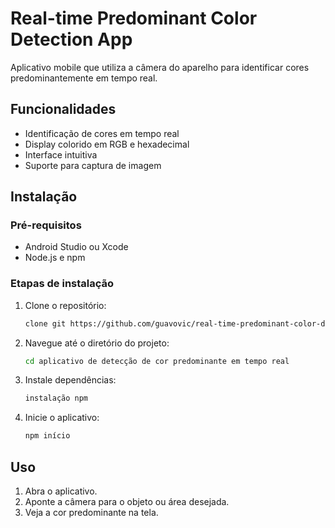 # Real-time Predominant Color Detection App
Aplicativo mobile que utiliza a câmera do aparelho para identificar cores predominantemente em tempo real.

## Funcionalidades
- Identificação de cores em tempo real
- Display colorido em RGB e hexadecimal
- Interface intuitiva
- Suporte para captura de imagem

## Instalação

### Pré-requisitos
- Android Studio ou Xcode
- Node.js e npm

### Etapas de instalação
1. Clone o repositório:
    ```sh
    clone git https://github.com/guavovic/real-time-predominant-color-detection-app.git
    ```
2. Navegue até o diretório do projeto:
    ```sh
    cd aplicativo de detecção de cor predominante em tempo real
    ```
3. Instale dependências:
    ```sh
    instalação npm
    ```
4. Inicie o aplicativo:
    ```sh
    npm início
    ```

## Uso
1. Abra o aplicativo.
2. Aponte a câmera para o objeto ou área desejada.
3. Veja a cor predominante na tela.
